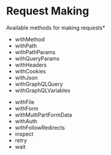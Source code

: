 # Request Making

Available methods for making requests*

<div class="grid grid-cols-2 gap-4">
    <div>
        <ul>
            <li>withMethod</li>
            <li>withPath</li>
            <li>withPathParams</li>
            <li>withQueryParams</li>
            <li>withHeaders</li>
            <li>withCookies</li>
            <li>withJson</li>
            <li>withGraphQLQuery</li>
            <li>withGraphQLVariables</li>
        </ul>
    </div>
    <div>
        <ul>
            <li>withFile</li>
            <li>withForm</li>
            <li>withMultiPartFormData</li>
            <li>withAuth</li>
            <li>withFollowRedirects</li>
            <li>inspect</li>
            <li>retry</li>
            <li>wait</li>
        </ul>
    </div>
</div>


